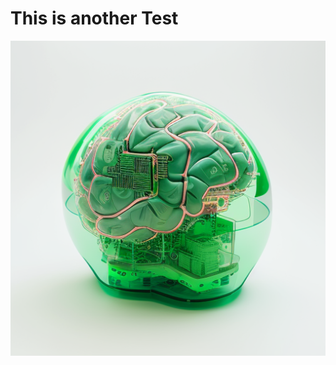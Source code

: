 # This is another Test

![](https://raw.githubusercontent.com/dillondotzip/readmewriter-example/main/readme/image_1725391892263_0.png)